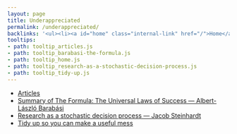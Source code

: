 ```yaml
---
layout: page
title: Underappreciated
permalink: /underappreciated/
backlinks: '<ul><li><a id="home" class="internal-link" href="/">Home</a></li></ul>'
tooltips: 
- path: tooltip_articles.js
- path: tooltip_barabasi-the-formula.js
- path: tooltip_home.js
- path: tooltip_research-as-a-stochastic-decision-process.js
- path: tooltip_tidy-up.js
---
```


* <a id="articles" class="internal-link" href="/articles/">Articles</a>
* <a id="barabasi-the-formula" class="internal-link" href="/barabasi-the-formula/">Summary of The Formula: The Universal Laws of Success — Albert-László Barabási</a>
* <a id="research-as-a-stochastic-decision-process" class="internal-link" href="/research-as-a-stochastic-decision-process/">Research as a stochastic decision process — Jacob Steinhardt</a>
* <a id="tidy-up" class="internal-link" href="/tidy-up/">Tidy up so you can make a useful mess</a>